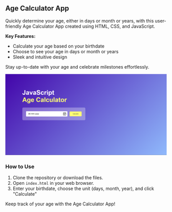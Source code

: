 ## Age Calculator App

Quickly determine your age, either in days or month or years, with this user-friendly Age Calculator App created using HTML, CSS, and JavaScript.

**Key Features:**
- Calculate your age based on your birthdate
- Choose to see your age in days or month or years
- Sleek and intuitive design

Stay up-to-date with your age and celebrate milestones effortlessly.

![Age Calculator App Screenshot](screenshot.png)

### How to Use
1. Clone the repository or download the files.
2. Open `index.html` in your web browser.
3. Enter your birthdate, choose the unit (days, month, year), and click "Calculate"

Keep track of your age with the Age Calculator App!
